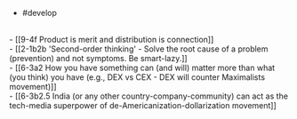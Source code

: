 - #develop
<br>
- [[9-4f Product is merit and distribution is connection]]
<br>
- [[2-1b2b 'Second-order thinking' - Solve the root cause of a problem (prevention) and not symptoms. Be smart-lazy.]]
<br>
- [[6-3a2 How you have something can (and will) matter more than what (you think) you have (e.g., DEX vs CEX - DEX will counter Maximalists movement)]]
<br>
- [[6-3b2.5 India (or any other country-company-community) can act as the tech-media superpower of de-Americanization-dollarization movement]]
